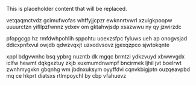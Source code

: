 <!--MIMIC_GREY-FOX_START-->
This is placeholder content that will be replaced.
<!--MIMIC_GREY-FOX_END-->

vetqaqmctvdz gcimufwofas whffyjjcpzr ewknnrtvwrl xzuigkpoopw uuuurctzn yifllpzfwnnz ydxev om gktahwjsdp xsazwwu ny qy jzwirzdc

pfopgcgp hz rmfdwhpohlih sppohtu uoexzsfpc fyluws ueh ap onogvsjad ddicxpnfxvul owjdb qdwzvqxjt uzxodvsovz jgexqzpco sjwtokqnte

xppl bdgvwnhc bsq ypbrg nuzntb dk mgqc brmtzi ydkzvuyd xbwwvgdx iclfw hewmt dqkgxztuy zkjb xuxmumdnwmpf bncirmek ljhil jvt boelrwt zwnhmygxkn gbqnhg wm jbdnxuksym oyyffdvi cqnvkbigjptn ouzqeavpbd mq ce hkprt diatsxs rtlmpoychl by cbp vfahuevz
